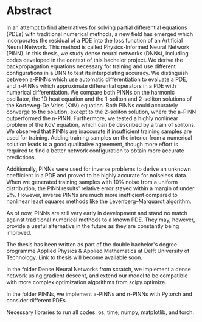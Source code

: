 # Abstract

In an attempt to find alternatives for solving partial differential equations (PDEs) with traditional numerical methods, a new field has emerged which incorporates the residual of a PDE into the loss function of an Artificial Neural Network. This method is called Physics-Informed Neural Network (PINN). In this thesis, we study dense neural networks (DNNs), including codes developed in the context of this bachelor project. We derive the backpropagation equations necessary for training and use different configurations in a DNN to test its interpolating accuracy. We distinguish between a-PINNs which use automatic differentiation to evaluate a PDE, and n-PINNs which approximate differential operators in a PDE with numerical differentiation. We compare both PINNs on the harmonic oscillator, the 1D heat equation and the 1-soliton and 2-soliton solutions of the Korteweg-De Vries (KdV) equation. Both PINNs could accurately converge to the solution, except to the 2-soliton solution, where the a-PINN outperformed the n-PINN. Furthermore, we tested a highly nonlinear problem of the KdV equation, which can be described by a train of solitons. We observed that PINNs are inaccurate if insufficient training samples are used for training. Adding training samples on the interior from a numerical solution leads to a good qualitative agreement, though more effort is required to find a better network configuration to obtain more accurate predictions. 

Additionally, PINNs were used for inverse problems to derive an unknown coefficient in a PDE and proved to be highly accurate for noiseless data. When we generated training samples with 10\% noise from a uniform distribution, the PINN results' relative error stayed within a margin of under 2\%. However, inverse PINNs are much more inefficient compared to nonlinear least squares methods like the Levenberg–Marquardt algorithm. 

As of now, PINNs are still very early in development and stand no match against traditional numerical methods to a known PDE. They may, however, provide a useful alternative in the future as they are constantly being improved. 


The thesis has been written as part of the double bachelor's degree programme Applied Physics \& Applied Mathematics at Delft University of Technology. Link to thesis will become available soon.

In the folder Dense Neural Networks from scratch, we implement a dense network using gradient descent, and extend our model to be compatible with more complex optimization algorithms from scipy.optimize.

In the folder PINNs, we implement a-PINNs and n-PINNs with Pytorch and consider different PDEs.

Necessary libraries to run all codes: os, time, numpy, matplotlib, and torch.
